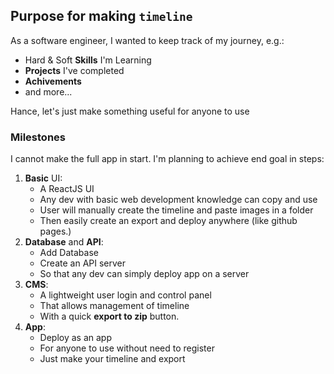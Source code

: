 ## Purpose for making `timeline`

As a software engineer, I wanted to keep track of my journey, e.g.:
- Hard & Soft **Skills** I'm Learning
- **Projects** I've completed
- **Achivements**
- and more...

Hance, let's just make something useful for anyone to use

### Milestones

I cannot make the full app in start. I'm planning to achieve end goal in steps:

1. **Basic** UI:
    - A ReactJS UI
    - Any dev with basic web development knowledge can copy and use
    - User will manually create the timeline and paste images in a folder
    - Then easily create an export and deploy anywhere (like github pages.)
2. **Database** and **API**:
    - Add Database
    - Create an API server
    - So that any dev can simply deploy app on a server
3. **CMS**:
    - A lightweight user login and control panel
    - That allows management of timeline
    - With a quick **export to zip** button.
4. **App**:
    - Deploy as an app
    - For anyone to use without need to register
    - Just make your timeline and export
